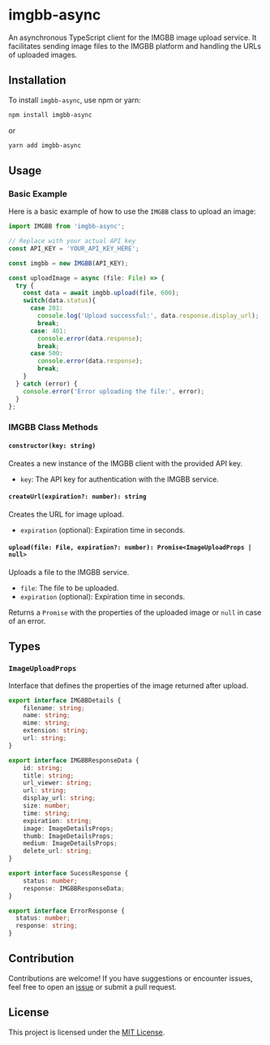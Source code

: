 # imgbb-async

An asynchronous TypeScript client for the IMGBB image upload service. It facilitates sending image files to the IMGBB platform and handling the URLs of uploaded images.

## Installation

To install `imgbb-async`, use npm or yarn:

```bash
npm install imgbb-async
```

or

```bash
yarn add imgbb-async
```

## Usage

### Basic Example

Here is a basic example of how to use the `IMGBB` class to upload an image:

```typescript
import IMGBB from 'imgbb-async';

// Replace with your actual API key
const API_KEY = 'YOUR_API_KEY_HERE';

const imgbb = new IMGBB(API_KEY);

const uploadImage = async (file: File) => {
  try {
    const data = await imgbb.upload(file, 600);
    switch(data.status){
      case 201:
        console.log('Upload successful:', data.response.display_url);
        break;
      case: 401:
        console.error(data.response);
        break;
      case 500:
        console.error(data.response);
        break;
    }
  } catch (error) {
    console.error('Error uploading the file:', error);
  }
};
```

### IMGBB Class Methods

#### `constructor(key: string)`

Creates a new instance of the IMGBB client with the provided API key.

- `key`: The API key for authentication with the IMGBB service.

#### `createUrl(expiration?: number): string`

Creates the URL for image upload.

- `expiration` (optional): Expiration time in seconds.

#### `upload(file: File, expiration?: number): Promise<ImageUploadProps | null>`

Uploads a file to the IMGBB service.

- `file`: The file to be uploaded.
- `expiration` (optional): Expiration time in seconds.

Returns a `Promise` with the properties of the uploaded image or `null` in case of an error.

## Types

### `ImageUploadProps`

Interface that defines the properties of the image returned after upload.

```typescript
export interface IMGBBDetails {
    filename: string;
    name: string;
    mime: string;
    extension: string;
    url: string;
}

export interface IMGBBResponseData {
    id: string;
    title: string;
    url_viewer: string;
    url: string;
    display_url: string;
    size: number;
    time: string;
    expiration: string;
    image: ImageDetailsProps;
    thumb: ImageDetailsProps;
    medium: ImageDetailsProps;
    delete_url: string;
}

export interface SucessResponse {
    status: number;
    response: IMGBBResponseData;
}

export interface ErrorResponse {
  status: number;
  response: string;
}
```

## Contribution

Contributions are welcome! If you have suggestions or encounter issues, feel free to open an [issue](https://github.com/your-username/imgbb-async/issues) or submit a pull request.

## License

This project is licensed under the [MIT License](LICENSE).